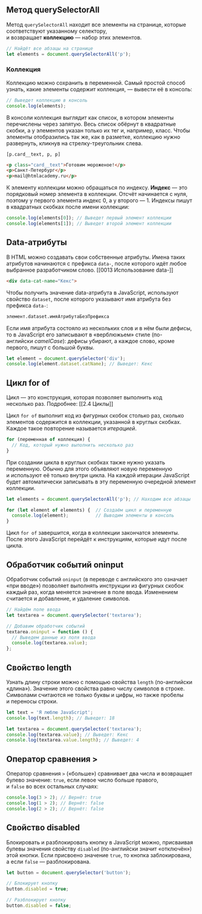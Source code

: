 ## Метод querySelectorAll

Метод `querySelectorAll` находит все элементы на странице, которые соответствуют указанному селектору, и возвращает **коллекцию** — набор этих элементов.

```js
// Найдёт все абзацы на странице
let elements = document.querySelectorAll('p');
```
### Коллекция

Коллекцию можно сохранить в переменной. Самый простой способ узнать, какие элементы содержит коллекция, — вывести её в консоль:

```js
// Выведет коллекцию в консоль
console.log(elements);
```

В консоли коллекция выглядит как список, в котором элементы перечислены через запятую. Весь список обёрнут в квадратные скобки, а у элементов указан только их тег и, например, класс. Чтобы элементы отобразились так же, как в разметке, коллекцию нужно развернуть, кликнув на стрелку-треугольник слева.

`[p.card__text, p, p] `
```html
<p class="card__text">Готовим мороженое!</p> 
<p>Санкт-Петербург</p> 
<p>mail@htmlacademy.ru</p> 
```

К элементу коллекции можно обращаться по индексу. **Индекс** — это порядковый номер элемента в коллекции. Отсчёт начинается с нуля, поэтому у первого элемента индекс 0, а у второго — 1. Индексы пишут в квадратных скобках после имени коллекции:

```js
console.log(elements[0]); // Выведет первый элемент коллекции
console.log(elements[1]); // Выведет второй элемент коллекции
```

## Data-атрибуты

В HTML можно создавать свои собственные атрибуты. Имена таких атрибутов начинаются с префикса `data-`, после которого идёт любое выбранное разработчиком слово.
[[0013 Использование data-]]

```html
<div data-cat-name="Кекс">
```

Чтобы получить значение data-атрибута в JavaScript, используют свойство `dataset`, после которого указывают имя атрибута без префикса `data-`:

```html
элемент.dataset.имяАтрибутаБезПрефикса
```

Если имя атрибута состояло из нескольких слов и в нём были дефисы, то в JavaScript его записывают в «верблюжьем» стиле (по-английски _camelCase_): дефисы убирают, а каждое слово, кроме первого, пишут с большой буквы.

```js
let element = document.querySelector('div');
console.log(element.dataset.catName); // Выведет: Кекс
```

## Цикл for of

Цикл — это конструкция, которая позволяет выполнить код несколько раз. 
Подробнее: [[2.4 Циклы]]

Цикл `for of` выполнит код из фигурных скобок столько раз, сколько элементов содержится в коллекции, указанной в круглых скобках. Каждое такое повторение называется _итерацией_.

```js
for (переменная of коллекция) {
  // Код, который нужно выполнить несколько раз
}
```

При создании цикла в круглых скобках также нужно указать переменную. Обычно для этого объявляют новую переменную и используют её только внутри цикла. На каждой итерации JavaScript будет автоматически записывать в эту переменную очередной элемент коллекции.

```js
let elements = document.querySelectorAll('p'); // Находим все абзацы

for (let element of elements) {  // Создаём цикл и переменную
  console.log(element);          // Выводим элементы в консоль
}
```

Цикл `for of` завершится, когда в коллекции закончатся элементы. После этого JavaScript перейдёт к инструкциям, которые идут после цикла.

## Обработчик событий oninput

Обработчик событий `oninput` (в переводе с английского это означает «при вводе») позволяет выполнять инструкции из фигурных скобок каждый раз, когда меняется значение в поле ввода. Изменением считается и добавление, и удаление символов.

```js
// Найдём поле ввода
let textarea = document.querySelector('textarea');

// Добавим обработчик событий
textarea.oninput = function () {
  // Выведем данные из поля ввода
  console.log(textarea.value);
};
```

## Свойство length

Узнать длину строки можно с помощью свойства `length` (по-английски «длина»). Значение этого свойства равно числу символов в строке. Символами считаются не только буквы и цифры, но также пробелы и переносы строки.

```js
let text = 'Я люблю JavaScript';
console.log(text.length); // Выведет: 18

let textarea = document.querySelector('textarea');
console.log(textarea.value); // Выведет: Кекс
console.log(textarea.value.length); // Выведет: 4
```

## Оператор сравнения >

Оператор сравнения `>` («больше») сравнивает два числа и возвращает булево значение: `true`, если левое число больше правого, и `false` во всех остальных случаях:

```js
console.log(3 > 2); // Вернёт: true
console.log(1 > 2); // Вернёт: false
console.log(2 > 2); // Вернёт: false
```

## Свойство disabled

Блокировать и разблокировать кнопку в JavaScript можно, присваивая булевы значения свойству `disabled` (по-английски значит «отключён») этой кнопки. Если присвоено значение `true`, то кнопка заблокирована, а если `false` — разблокирована.

```js
let button = document.querySelector('button');

// Блокирует кнопку
button.disabled = true;

// Разблокирует кнопку
button.disabled = false;
```